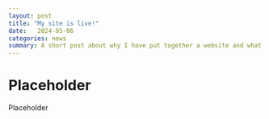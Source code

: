 ```yaml
---  
layout: post 
title: "My site is live!" 
date:   2024-05-06
categories: news
summary: A short post about why I have put together a website and what content to expect.
---
```


# Placeholder

Placeholder